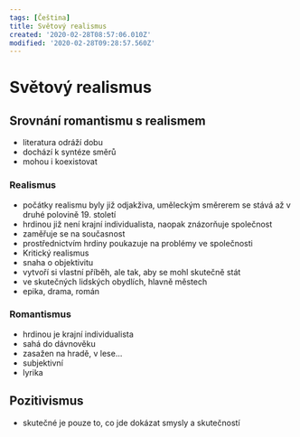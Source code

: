 ```yaml
---
tags: [Čeština]
title: Světový realismus
created: '2020-02-28T08:57:06.010Z'
modified: '2020-02-28T09:28:57.560Z'
---
```


# Světový realismus
## Srovnání romantismu s realismem
- literatura odráží dobu
- dochází k syntéze směrů
- mohou i koexistovat
### Realismus
- počátky realismu byly již odjakživa, uměleckým směrerem se stává až v druhé polovině 19. století
- hrdinou již není krajní individualista, naopak znázorňuje společnost
- zaměřuje se na současnost
- prostřednictvím hrdiny poukazuje na problémy ve společnosti
- Kritický realismus
- snaha o objektivitu
- vytvoří si vlastní příběh, ale tak, aby se mohl skutečně stát
- ve skutečných lidských obydlích, hlavně městech
- epika, drama, román
### Romantismus
- hrdinou je krajní individualista
- sahá do dávnověku
- zasažen na hradě, v lese...
- subjektivní
- lyrika
## Pozitivismus
- skutečné je pouze to, co jde dokázat smysly a skutečností
